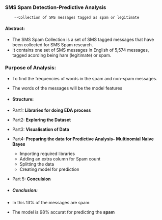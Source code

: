 ### SMS Spam Detection-Predictive Analysis
        --Collection of SMS messages tagged as spam or legitimate
#### Abstract:
* The SMS Spam Collection is a set of SMS tagged messages that have been collected for SMS Spam research.
* It contains one set of SMS messages in English of 5,574 messages, tagged acording being ham (legitimate) or spam.
### Purpose of Analysis:
* To find the frequencies of words in the spam and non-spam messages.
* The words of the messages will be the model features
* #### Structure:
* Part1: **Libraries for doing EDA process**
* Part2: **Exploring the Dataset**
* Part3: **Visualisation of Data**
* Part4: **Preparing the data for Predictive Analysis- Multinomial Naive Bayes**
    * Importing required libraries 
    * Adding an extra column for Spam count 
    * Splitting the data
    * Creating model for prediction 
    
* Part 5: **Conculsion** 
* ##### Conclusion:
* In this 13% of the messages are spam
* The model is 98% accurat for predicting the **spam** 
